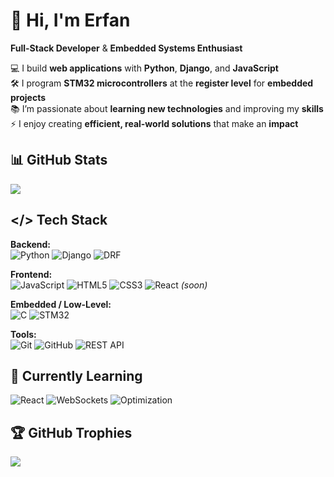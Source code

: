 # 👋 Hi, I'm Erfan

**Full-Stack Developer** & **Embedded Systems Enthusiast**  

💻 I build **web applications** with **Python**, **Django**, and **JavaScript**  
🛠️ I program **STM32 microcontrollers** at the **register level** for **embedded projects**  
📚 I’m passionate about **learning new technologies** and improving my **skills**  
⚡ I enjoy creating **efficient, real-world solutions** that make an **impact**  



## 📊 GitHub Stats
![](https://github-readme-stats.vercel.app/api?username=erfanabdollahi-dev&theme=radical&hide_border=false&include_all_commits=false&count_private=false)



## </> Tech Stack

**Backend:**  
![Python](https://img.shields.io/badge/Python-3776AB?style=flat-square&logo=python&logoColor=white) 
![Django](https://img.shields.io/badge/Django-092E20?style=flat-square&logo=django&logoColor=white) 
![DRF](https://img.shields.io/badge/DRF-000000?style=flat-square&logo=django&logoColor=white)  

**Frontend:**  
![JavaScript](https://img.shields.io/badge/JavaScript-F7DF1E?style=flat-square&logo=javascript&logoColor=black) 
![HTML5](https://img.shields.io/badge/HTML5-E34F26?style=flat-square&logo=html5&logoColor=white) 
![CSS3](https://img.shields.io/badge/CSS3-1572B6?style=flat-square&logo=css3&logoColor=white) 
![React](https://img.shields.io/badge/React-61DAFB?style=flat-square&logo=react&logoColor=black) *(soon)*  

**Embedded / Low-Level:**  
![C](https://img.shields.io/badge/C-00599C?style=flat-square&logo=c&logoColor=white) 
![STM32](https://img.shields.io/badge/STM32-2E8B57?style=flat-square&logo=arm&logoColor=white)  

**Tools:**  
![Git](https://img.shields.io/badge/Git-F05032?style=flat-square&logo=git&logoColor=white) 
![GitHub](https://img.shields.io/badge/GitHub-181717?style=flat-square&logo=github&logoColor=white) 
![REST API](https://img.shields.io/badge/REST_API-000000?style=flat-square&logo=swagger&logoColor=white)  


## 🌱 Currently Learning
![React](https://img.shields.io/badge/React-61DAFB?style=flat-square&logo=react&logoColor=black) 
![WebSockets](https://img.shields.io/badge/WebSockets-007ACC?style=flat-square&logo=websocket&logoColor=white) 
![Optimization](https://img.shields.io/badge/Optimization-FFD700?style=flat-square&logo=performance&logoColor=black)  



## 🏆 GitHub Trophies
![](https://github-profile-trophy.vercel.app/?username=erfanabdollahi-dev&theme=chartreuse-dark&no-frame=false&no-bg=true&margin-w=4)
